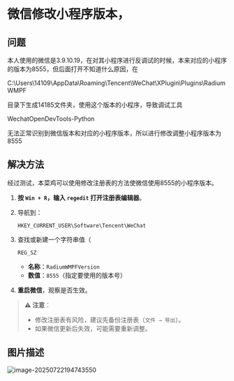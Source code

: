# 微信修改小程序版本，

## 问题

本人使用的微信是3.9.10.19，在对其小程序进行反调试的时候，本来对应的小程序的版本为8555，但后面打开不知道什么原因，在

C:\Users\14109\AppData\Roaming\Tencent\WeChat\XPlugin\Plugins\RadiumWMPF

目录下生成14185文件夹，使用这个版本的小程序，导致调试工具

WechatOpenDevTools-Python

无法正常识别到微信版本和对应的小程序版本，所以进行修改调整小程序版本为8555

## 解决方法

经过测试，本菜鸡可以使用修改注册表的方法使微信使用8555的小程序版本。

1. **按 `Win + R`，输入 `regedit` 打开注册表编辑器**。

2. 导航到：

   ```
   HKEY_CURRENT_USER\Software\Tencent\WeChat
   ```

3. 查找或新建一个字符串值（

   ```
   REG_SZ
   ```

   - **名称**：`RadiumWMPFVersion`
   - **数值**：`8555`（指定要使用的版本号）

4. **重启微信**，观察是否生效。

> **⚠️ 注意**：
>
> - 修改注册表有风险，建议先备份注册表（`文件 → 导出`）。
> - 如果微信更新后失效，可能需要重新调整。

## 图片描述

![image-20250722194743550](C:/Users/14109/AppData/Roaming/Typora/typora-user-images/image-20250722194743550.png)

